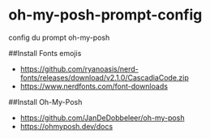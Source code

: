 # oh-my-posh-prompt-config
config du prompt oh-my-posh

##Install Fonts emojis
 - https://github.com/ryanoasis/nerd-fonts/releases/download/v2.1.0/CascadiaCode.zip
 - https://www.nerdfonts.com/font-downloads

##Install Oh-My-Posh
 - https://github.com/JanDeDobbeleer/oh-my-posh
 - https://ohmyposh.dev/docs
